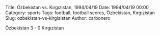 Title: Özbekistan vs. Kırgızistan, 1994/04/19
Date: 1994/04/19 00:00
Category: sports
Tags: football, football scores, Özbekistan, Kırgızistan
Slug: ozbekistan-vs-kirgizistan
Author: carbonero


Özbekistan 3 - 0 Kırgızistan
